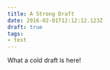 ```yaml
---
title: A Strong Draft
date: 2016-02-01T12:12:12.123Z
draft: true
tags:
- test
---
```


What a cold draft is here!

